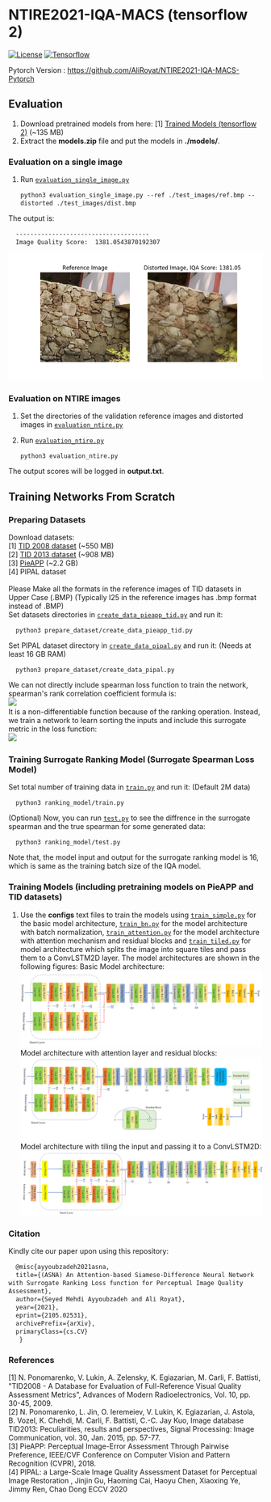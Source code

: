 # NTIRE2021-IQA-MACS  (tensorflow 2) 

[![License](https://img.shields.io/badge/License-Apache%202.0-blue.svg)](https://opensource.org/licenses/Apache-2.0)
[![Tensorflow](https://aleen42.github.io/badges/src/tensorflow.svg)](https://aleen42.github.io/badges/src/tensorflow.svg)     


Pytorch Version : https://github.com/AliRoyat/NTIRE2021-IQA-MACS-Pytorch

## Evaluation
1) Download pretrained models from here:
[1] [Trained Models (tensorflow 2)](https://drive.google.com/file/d/1wh1Ln1ad4IiKVWOaL7Q59m-KyGC-vLio/view?usp=sharing) (~135 MB) <br/>
2) Extract the **models.zip** file and put the models in **./models/**. 

### Evaluation on a single image
1) Run [`evaluation_single_image.py`](./evaluation_single_image.py)

       python3 evaluation_single_image.py --ref ./test_images/ref.bmp --distorted ./test_images/dist.bmp

The output is:

      -------------------------------------
      Image Quality Score:  1381.0543870192307

![Alt text](./figures/result.png?raw=true "sample result") 
<br/>

### Evaluation on NTIRE images 
1) Set the directories of the validation reference images and distorted images in [`evaluation_ntire.py`](./evaluation_ntire.py)
2) Run [`evaluation_ntire.py`](./evaluation_ntire.py)

       python3 evaluation_ntire.py
       
 The output scores will be logged in **output.txt**. 
      


## Training Networks From Scratch

### Preparing Datasets

Download datasets: <br/>
[1] [TID 2008 dataset](http://www.ponomarenko.info/tid2008/tid/tid2008.rar) (~550 MB) <br/>
[2] [TID 2013 dataset](http://www.ponomarenko.info/tid2013/tid2013.rar) (~908 MB) <br/>
[3] [PieAPP](https://web.ece.ucsb.edu/~ekta/projects/PieAPPv0.1/all_data_PieAPP_dataset_CVPR_2018.zip) (~2.2 GB) <br/>
[4] PIPAL dataset <br/>
<br/>
Please Make all the formats in the reference images of TID datasets in Upper Case (.BMP) (Typically I25 in the reference images has .bmp format instead of .BMP) <br/>
Set datasets directories in [`create_data_pieapp_tid.py`](./prepare_dataset/create_data_pieapp_tid.py) and run it: <br/> 

      python3 prepare_dataset/create_data_pieapp_tid.py

Set PIPAL dataset directory in [`create_data_pipal.py`](./prepare_dataset/create_data_pipal.py) and run it: (Needs at least 16 GB RAM) <br/> 

      python3 prepare_dataset/create_data_pipal.py
      
We can not directly include spearman loss function to train the network, spearman's rank correlation coefficient formula is:
<br/>
<img src="https://latex.codecogs.com/gif.latex?Spearman(y,\hat{y})=1-\frac{6(\|rank(y)-rank(\hat{y})\|^2))}{d(d^2-1)}" /> 
<br/>
It is a non-differentiable function because of the ranking operation. Instead, we train a network to learn sorting the inputs and include this surrogate metric in the loss function:
<br/>
<img src="https://i.imgur.com/Lxvv6Dh.png" /> 
<br/>

### Training Surrogate Ranking Model (Surrogate Spearman Loss Model)
Set total number of training data in  [`train.py`](./ranking_model/train.py) and run it: (Default 2M data) <br/> 

      python3 ranking_model/train.py

(Optional) Now, you can run [`test.py`](./ranking_model/test.py) to see the diffrence in the surrogate spearman and the true spearman for some generated data:

      python3 ranking_model/test.py

Note that, the model input and output for the surrogate ranking model is 16, which is same as the training batch size of the IQA model.

### Training Models (including pretraining models on PieAPP and TID datasets)
1) Use the **configs** text files to train the models using [`train_simple.py`](./train_simple.py) for the basic model architecture, [`train_bn.py`](./train_bn.py) for the model architecture with batch normalization, [`train_attention.py`](./train_attention.py) for the model architecture with attention mechanism and residual blocks and [`train_tiled.py`](./train_tiled.py) for model architecture which splits the image into square tiles and pass them to a ConvLSTM2D layer. The model architectures are shown in the following figures:
Basic Model architecture:
![Alt text](./figures/architecture_simple.png?raw=true "Basic architecture")
Model architecture with attention layer and residual blocks:
![Alt text](./figures/architecture_attention.png?raw=true "attention architecture")
Model architecture with tiling the input and passing it to a ConvLSTM2D:
![Alt text](./figures/architecture_convLSTM.png?raw=true "LSTM architecture")

### Citation
Kindly cite our paper upon using this repository:

      @misc{ayyoubzadeh2021asna,
      title={(ASNA) An Attention-based Siamese-Difference Neural Network with Surrogate Ranking Loss function for Perceptual Image Quality Assessment}, 
      author={Seyed Mehdi Ayyoubzadeh and Ali Royat},
      year={2021},
      eprint={2105.02531},
      archivePrefix={arXiv},
      primaryClass={cs.CV}
       }




### References
[1] N. Ponomarenko, V. Lukin, A. Zelensky, K. Egiazarian, M. Carli, F. Battisti, "TID2008 - A Database for Evaluation of Full-Reference Visual Quality Assessment Metrics", Advances of Modern Radioelectronics, Vol. 10, pp. 30-45, 2009. <br/>
[2] N. Ponomarenko, L. Jin, O. Ieremeiev, V. Lukin, K. Egiazarian, J. Astola, B. Vozel, K. Chehdi, M. Carli, F. Battisti, C.-C. Jay Kuo, Image database TID2013: Peculiarities, results and perspectives, Signal Processing: Image Communication, vol. 30, Jan. 2015, pp. 57-77. <br/>
[3] PieAPP: Perceptual Image-Error Assessment Through Pairwise Preference, IEEE/CVF Conference on Computer Vision and Pattern Recognition (CVPR), 2018. <br/>
[4] PIPAL: a Large-Scale Image Quality Assessment Dataset for Perceptual Image Restoration , Jinjin Gu, Haoming Cai, Haoyu Chen, Xiaoxing Ye, Jimmy Ren, Chao Dong
ECCV 2020  
